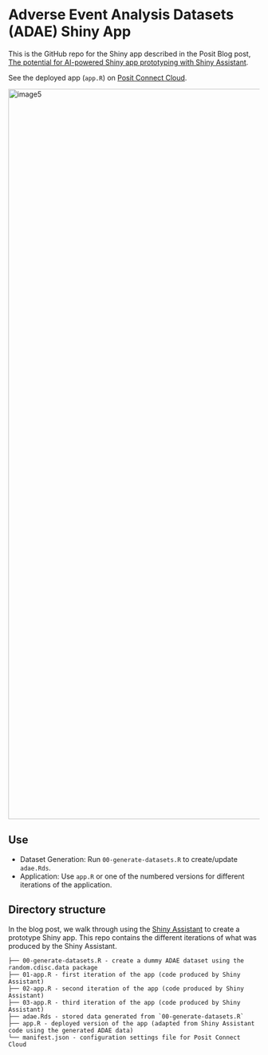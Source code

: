 # Adverse Event Analysis Datasets (ADAE) Shiny App

This is the GitHub repo for the Shiny app described in the Posit Blog post, [The potential for AI-powered Shiny app prototyping with Shiny Assistant](https://posit.co/blog/ai-powered-shiny-app-prototyping/).

See the deployed app (`app.R`) on [Posit Connect Cloud](https://0194a9e0-36d8-f366-dd38-26b34523a0c9.share.connect.posit.cloud/).

<img width="1464" alt="image5" src="https://github.com/user-attachments/assets/6998f631-08d9-4435-8537-70b8c91c56be" />

## Use

- Dataset Generation: Run `00-generate-datasets.R` to create/update `adae.Rds`.
- Application: Use `app.R` or one of the numbered versions for different iterations of the application.

## Directory structure

In the blog post, we walk through using the [Shiny Assistant](https://gallery.shinyapps.io/assistant/) to create a prototype Shiny app. This repo contains the different iterations of what was produced by the Shiny Assistant.

```
├── 00-generate-datasets.R - create a dummy ADAE dataset using the random.cdisc.data package
├── 01-app.R - first iteration of the app (code produced by Shiny Assistant)
├── 02-app.R - second iteration of the app (code produced by Shiny Assistant)
├── 03-app.R - third iteration of the app (code produced by Shiny Assistant)
├── adae.Rds - stored data generated from `00-generate-datasets.R`
├── app.R - deployed version of the app (adapted from Shiny Assistant code using the generated ADAE data)
└── manifest.json - configuration settings file for Posit Connect Cloud
```
